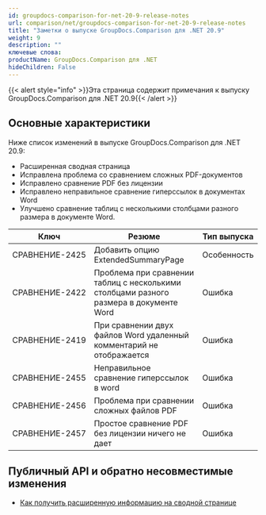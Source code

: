 ```yaml
---
id: groupdocs-comparison-for-net-20-9-release-notes
url: comparison/net/groupdocs-comparison-for-net-20-9-release-notes
title: "Заметки о выпуске GroupDocs.Comparison для .NET 20.9"
weight: 9
description: ""
ключевые слова:
productName: GroupDocs.Comparison для .NET
hideChildren: False
---
```

{{< alert style="info" >}}Эта страница содержит примечания к выпуску GroupDocs.Comparison для .NET 20.9{{< /alert >}}

## Основные характеристики

Ниже список изменений в выпуске GroupDocs.Comparison для .NET 20.9:
* Расширенная сводная страница
* Исправлена проблема со сравнением сложных PDF-документов
* Исправлено сравнение PDF без лицензии
* Исправлено неправильное сравнение гиперссылок в документах Word
* Улучшено сравнение таблиц с несколькими столбцами разного размера в документе Word.


| Ключ | Резюме | Тип выпуска |
| --- | --- | --- |
| СРАВНЕНИЕ-2425 | Добавить опцию ExtendedSummaryPage | Особенность |
| СРАВНЕНИЕ-2422 | Проблема при сравнении таблиц с несколькими столбцами разного размера в документе Word | Ошибка |
| СРАВНЕНИЕ-2419 | При сравнении двух файлов Word удаленный комментарий не отображается | Ошибка |
| СРАВНЕНИЕ-2455 | Неправильное сравнение гиперссылок в word | Ошибка |
| СРАВНЕНИЕ-2456 | Проблема при сравнении сложных файлов PDF | Ошибка |
| СРАВНЕНИЕ-2457 | Простое сравнение PDF без лицензии ничего не дает | Ошибка |


## Публичный API и обратно несовместимые изменения

* [Как получить расширенную информацию на сводной странице](https://docs.groupdocs.com/comparison/net/get-extended-information-on-the-summary-page/)

